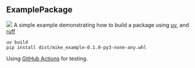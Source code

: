 ExamplePackage
-------------
![](https://github.com/mdh266/ExamplePackage/actions/workflows/python-app.yml/badge.svg)
A simple example demonstrating how to build a package using [uv](https://docs.astral.sh/uv/), and [ruff](https://astral.sh/ruff)

    uv build
    pip install dist/mike_example-0.1.0-py3-none-any.whl

Using [GitHub Actions](https://github.com/features/actions) for testing.

    